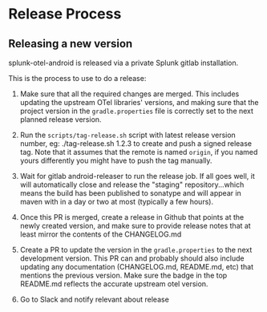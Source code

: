 # Release Process

## Releasing a new version

splunk-otel-android is released via a private Splunk gitlab installation.

This is the process to use to do a release:

1) Make sure that all the required changes are merged. This includes updating the upstream OTel
   libraries' versions, and making sure that the project version in the `gradle.properties` file is
   correctly set to the next planned release version.

2) Run the `scripts/tag-release.sh` script with latest release version number, 
   eg: ./tag-release.sh 1.2.3 to create and push a signed release tag. Note that it assumes that the 
   remote is named `origin`, if you named yours differently you might have to push the tag manually.

3) Wait for gitlab android-releaser to run the release job. If all goes well, it will automatically 
   close and release the "staging" repository...which means the build has been published to sonatype
   and will appear in maven with in a day or two at most (typically a few hours).

4) Once this PR is merged, create a release in Github that points at the newly created version,
   and make sure to provide release notes that at least mirror the contents of the CHANGELOG.md

5) Create a PR to update the version in the `gradle.properties` to the next development
   version. This PR can and probably should also include updating any documentation (CHANGELOG.md,
   README.md, etc) that mentions the previous version. Make sure the badge in the top README.md
   reflects the accurate upstream otel version.

6) Go to Slack and notify relevant about release